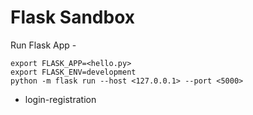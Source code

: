 # Flask Sandbox


Run Flask App -
```
export FLASK_APP=<hello.py>
export FLASK_ENV=development
python -m flask run --host <127.0.0.1> --port <5000>
```

* login-registration